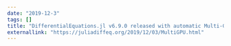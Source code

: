 ```yaml
---
date: "2019-12-3"
tags: []
title: "DifferentialEquations.jl v6.9.0 released with automatic Multi-GPU support"
externallink: "https://juliadiffeq.org/2019/12/03/MultiGPU.html"
---
```


